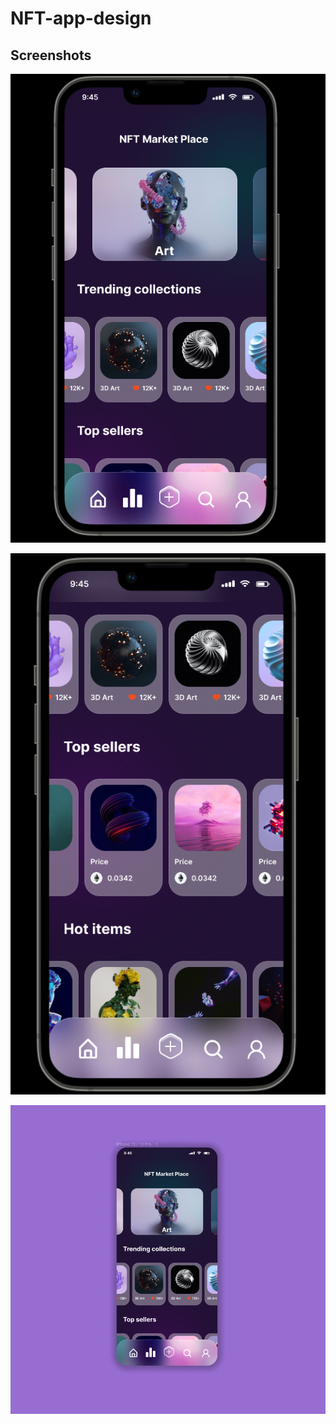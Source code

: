 # NFT-app-design

## Screenshots

![App Screenshot](https://github.com/subham-04/NFT-app-design/blob/main/nft.png)

![App Screenshot](https://github.com/subham-04/NFT-app-design/blob/main/nft%201.png)

![App Screenshot](https://github.com/subham-04/NFT-app-design/blob/main/nft%202.png)
